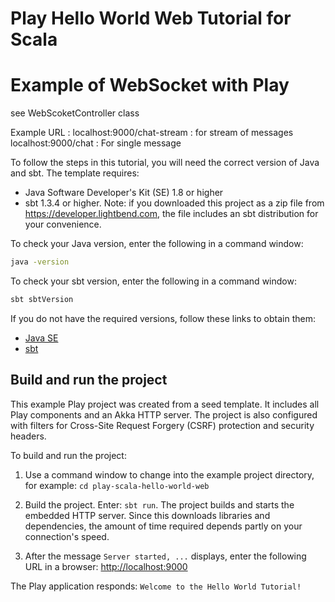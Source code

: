 # Play Hello World Web Tutorial for Scala

# Example of WebSocket with Play

see WebScoketController class

Example URL : localhost:9000/chat-stream : for stream of messages
localhost:9000/chat : For single message



To follow the steps in this tutorial, you will need the correct version of Java and sbt. The template requires:

* Java Software Developer's Kit (SE) 1.8 or higher
* sbt 1.3.4 or higher. Note: if you downloaded this project as a zip file from <https://developer.lightbend.com>, the file includes an sbt distribution for your convenience.

To check your Java version, enter the following in a command window:

```bash
java -version
```

To check your sbt version, enter the following in a command window:

```bash
sbt sbtVersion
```

If you do not have the required versions, follow these links to obtain them:

* [Java SE](http://www.oracle.com/technetwork/java/javase/downloads/index.html)
* [sbt](http://www.scala-sbt.org/download.html)

## Build and run the project

This example Play project was created from a seed template. It includes all Play components and an Akka HTTP server. The project is also configured with filters for Cross-Site Request Forgery (CSRF) protection and security headers.

To build and run the project:

1. Use a command window to change into the example project directory, for example: `cd play-scala-hello-world-web`

2. Build the project. Enter: `sbt run`. The project builds and starts the embedded HTTP server. Since this downloads libraries and dependencies, the amount of time required depends partly on your connection's speed.

3. After the message `Server started, ...` displays, enter the following URL in a browser: <http://localhost:9000>

The Play application responds: `Welcome to the Hello World Tutorial!`
